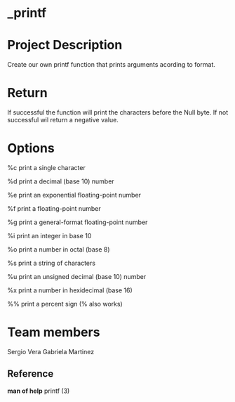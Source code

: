 # _printf

# Project Description

Create our own printf function that prints arguments acording to format.

# Return

If successful the function will print the characters before the Null byte.
If not successful wil return a negative value.

# Options

%c print a single character

%d print a decimal (base 10) number

%e print an exponential floating-point number

%f print a floating-point number

%g print a general-format floating-point number

%i print an integer in base 10

%o print a number in octal (base 8)

%s print a string of characters

%u print an unsigned decimal (base 10) number

%x print a number in hexidecimal (base 16)

%% print a percent sign (\% also works)

# Team members
Sergio Vera
Gabriela Martinez

## Reference
**man of help**
printf (3)

